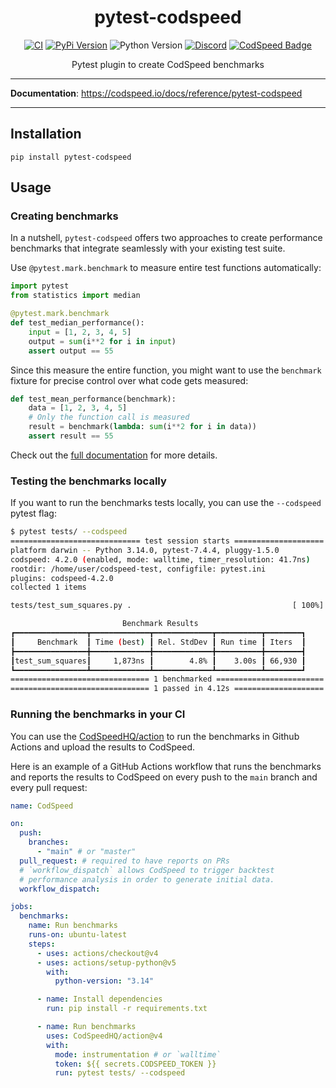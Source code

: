 <div align="center">
<h1>pytest-codspeed</h1>

[![CI](https://github.com/CodSpeedHQ/pytest-codspeed/actions/workflows/ci.yml/badge.svg)](https://github.com/CodSpeedHQ/pytest-codspeed/actions/workflows/ci.yml)
[![PyPi Version](https://img.shields.io/pypi/v/pytest-codspeed?color=%2334D058&label=pypi)](https://pypi.org/project/pytest-codspeed)
![Python Version](https://img.shields.io/badge/python-3.9%20%7C%203.10%20%7C%203.11%20%7C%203.12%20%7C%203.13%20%7C%203.14-informational.svg)
[![Discord](https://img.shields.io/badge/chat%20on-discord-7289da.svg)](https://discord.com/invite/MxpaCfKSqF)
[![CodSpeed Badge](https://img.shields.io/endpoint?url=https://codspeed.io/badge.json)](https://codspeed.io/CodSpeedHQ/pytest-codspeed)

Pytest plugin to create CodSpeed benchmarks

</div>

---

**Documentation**: https://codspeed.io/docs/reference/pytest-codspeed

---

## Installation

```shell
pip install pytest-codspeed
```

## Usage

### Creating benchmarks

In a nutshell, `pytest-codspeed` offers two approaches to create performance benchmarks that integrate seamlessly with your existing test suite.

Use `@pytest.mark.benchmark` to measure entire test functions automatically:

```python
import pytest
from statistics import median

@pytest.mark.benchmark
def test_median_performance():
    input = [1, 2, 3, 4, 5]
    output = sum(i**2 for i in input)
    assert output == 55
```

Since this measure the entire function, you might want to use the `benchmark` fixture for precise control over what code gets measured:

```python
def test_mean_performance(benchmark):
    data = [1, 2, 3, 4, 5]
    # Only the function call is measured
    result = benchmark(lambda: sum(i**2 for i in data))
    assert result == 55
```

Check out the [full documentation](https://codspeed.io/docs/reference/pytest-codspeed) for more details.

### Testing the benchmarks locally

If you want to run the benchmarks tests locally, you can use the `--codspeed` pytest flag:

```sh
$ pytest tests/ --codspeed
============================= test session starts ====================
platform darwin -- Python 3.14.0, pytest-7.4.4, pluggy-1.5.0
codspeed: 4.2.0 (enabled, mode: walltime, timer_resolution: 41.7ns)
rootdir: /home/user/codspeed-test, configfile: pytest.ini
plugins: codspeed-4.2.0
collected 1 items

tests/test_sum_squares.py .                                    [ 100%]

                         Benchmark Results
┏━━━━━━━━━━━━━━━━┳━━━━━━━━━━━━━┳━━━━━━━━━━━━━┳━━━━━━━━━━┳━━━━━━━━┓
┃     Benchmark  ┃ Time (best) ┃ Rel. StdDev ┃ Run time ┃ Iters  ┃
┣━━━━━━━━━━━━━━━━╋━━━━━━━━━━━━━╋━━━━━━━━━━━━━╋━━━━━━━━━━╋━━━━━━━━┫
┃test_sum_squares┃     1,873ns ┃        4.8% ┃    3.00s ┃ 66,930 ┃
┗━━━━━━━━━━━━━━━━┻━━━━━━━━━━━━━┻━━━━━━━━━━━━━┻━━━━━━━━━━┻━━━━━━━━┛
=============================== 1 benchmarked ========================
=============================== 1 passed in 4.12s ====================
```

### Running the benchmarks in your CI

You can use the [CodSpeedHQ/action](https://github.com/CodSpeedHQ/action) to run the benchmarks in Github Actions and upload the results to CodSpeed.

Here is an example of a GitHub Actions workflow that runs the benchmarks and reports the results to CodSpeed on every push to the `main` branch and every pull request:

```yaml
name: CodSpeed

on:
  push:
    branches:
      - "main" # or "master"
  pull_request: # required to have reports on PRs
  # `workflow_dispatch` allows CodSpeed to trigger backtest
  # performance analysis in order to generate initial data.
  workflow_dispatch:

jobs:
  benchmarks:
    name: Run benchmarks
    runs-on: ubuntu-latest
    steps:
      - uses: actions/checkout@v4
      - uses: actions/setup-python@v5
        with:
          python-version: "3.14"

      - name: Install dependencies
        run: pip install -r requirements.txt

      - name: Run benchmarks
        uses: CodSpeedHQ/action@v4
        with:
          mode: instrumentation # or `walltime`
          token: ${{ secrets.CODSPEED_TOKEN }}
          run: pytest tests/ --codspeed
```
